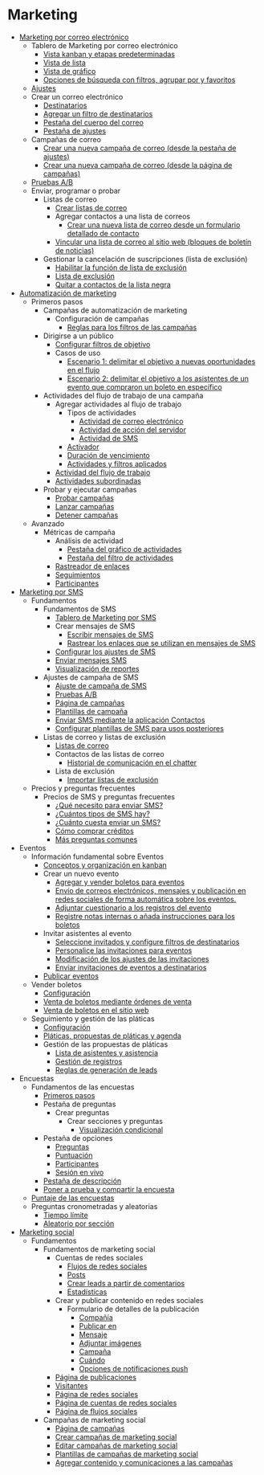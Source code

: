 # Marketing

  * [Marketing por correo electrónico](marketing/email_marketing.html)
    * Tablero de Marketing por correo electrónico
      * [Vista kanban y etapas predeterminadas](marketing/email_marketing.html#default-kanban-view-and-stages)
      * [Vista de lista](marketing/email_marketing.html#list-view)
      * [Vista de gráfico](marketing/email_marketing.html#graph-view)
      * [Opciones de búsqueda con filtros, agrupar por y favoritos](marketing/email_marketing.html#filters-group-by-and-favorites-search-options)
    * [Ajustes](marketing/email_marketing.html#settings)
    * Crear un correo electrónico
      * [Destinatarios](marketing/email_marketing.html#recipients)
      * [Agregar un filtro de destinatarios](marketing/email_marketing.html#add-a-recipient-filter)
      * [Pestaña del cuerpo del correo](marketing/email_marketing.html#mail-body-tab)
      * [Pestaña de ajustes](marketing/email_marketing.html#settings-tab)
    * Campañas de correo
      * [Crear una nueva campaña de correo (desde la pestaña de ajustes)](marketing/email_marketing.html#create-new-mailing-campaign-from-settings-tab)
      * [Crear una nueva campaña de correo (desde la página de campañas)](marketing/email_marketing.html#create-new-mailing-campaign-from-campaigns-page)
    * [Pruebas A/B](marketing/email_marketing.html#a-b-testing)
    * Enviar, programar o probar
      * Listas de correo
        * [Crear listas de correo](marketing/email_marketing/mailing_lists.html#create-mailing-lists)
        * Agregar contactos a una lista de correos
          * [Crear una nueva lista de correo desde un formulario detallado de contacto](marketing/email_marketing/mailing_lists.html#create-new-mailing-list-from-contact-detail-form)
        * [Vincular una lista de correo al sitio web (bloques de boletín de noticias)](marketing/email_marketing/mailing_lists.html#link-a-mailing-list-to-website-newsletter-blocks)
      * Gestionar la cancelación de suscripciones (lista de exclusión)
        * [Habilitar la función de lista de exclusión](marketing/email_marketing/unsubscriptions.html#enable-the-blacklist-feature)
        * [Lista de exclusión](marketing/email_marketing/unsubscriptions.html#blacklist)
        * [Quitar a contactos de la lista negra](marketing/email_marketing/unsubscriptions.html#unblacklist-contacts)
  * [Automatización de marketing](marketing/marketing_automation.html)
    * Primeros pasos
      * Campañas de automatización de marketing
        * Configuración de campañas
          * [Reglas para los filtros de las campañas](marketing/marketing_automation/getting_started/first_campaign.html#campaign-filter-rules)
      * Dirigirse a un público
        * [Configurar filtros de objetivo](marketing/marketing_automation/getting_started/target_audience.html#configure-target-filters)
        * Casos de uso
          * [Escenario 1: delimitar el objetivo a nuevas oportunidades en el flujo](marketing/marketing_automation/getting_started/target_audience.html#scenario-1-narrow-target-down-to-new-opportunities-in-the-pipeline)
          * [Escenario 2: delimitar el objetivo a los asistentes de un evento que compraron un boleto en específico](marketing/marketing_automation/getting_started/target_audience.html#scenario-2-narrow-down-target-to-event-attendees-who-purchased-a-specific-ticket)
      * Actividades del flujo de trabajo de una campaña
        * Agregar actividades al flujo de trabajo
          * Tipos de actividades
            * [Actividad de correo electrónico](marketing/marketing_automation/getting_started/workflow_activities.html#email-activity)
            * [Actividad de acción del servidor](marketing/marketing_automation/getting_started/workflow_activities.html#server-action-activity)
            * [Actividad de SMS](marketing/marketing_automation/getting_started/workflow_activities.html#sms-activity)
          * [Activador](marketing/marketing_automation/getting_started/workflow_activities.html#trigger)
          * [Duración de vencimiento](marketing/marketing_automation/getting_started/workflow_activities.html#expiry-duration)
          * [Actividades y filtros aplicados](marketing/marketing_automation/getting_started/workflow_activities.html#activity-and-applied-filters)
        * [Actividad del flujo de trabajo](marketing/marketing_automation/getting_started/workflow_activities.html#workflow-activity)
        * [Actividades subordinadas](marketing/marketing_automation/getting_started/workflow_activities.html#child-activities)
      * Probar y ejecutar campañas
        * [Probar campañas](marketing/marketing_automation/getting_started/testing_running.html#test-campaigns)
        * [Lanzar campañas](marketing/marketing_automation/getting_started/testing_running.html#run-campaigns)
        * [Detener campañas](marketing/marketing_automation/getting_started/testing_running.html#stop-campaigns)
    * Avanzado
      * Métricas de campaña
        * Análisis de actividad
          * [Pestaña del gráfico de actividades](marketing/marketing_automation/advanced/understanding_metrics.html#activity-graph-tab)
          * [Pestaña del filtro de actividades](marketing/marketing_automation/advanced/understanding_metrics.html#activity-filter-tab)
        * [Rastreador de enlaces](marketing/marketing_automation/advanced/understanding_metrics.html#link-tracker)
        * [Seguimientos](marketing/marketing_automation/advanced/understanding_metrics.html#traces)
        * [Participantes](marketing/marketing_automation/advanced/understanding_metrics.html#participants)
  * [Marketing por SMS](marketing/sms_marketing.html)
    * Fundamentos
      * Fundamentos de SMS
        * [Tablero de Marketing por SMS](marketing/sms_marketing/essentials/sms_essentials.html#sms-marketing-dashboard)
        * Crear mensajes de SMS
          * [Escribir mensajes de SMS](marketing/sms_marketing/essentials/sms_essentials.html#writing-sms-messages)
          * [Rastrear los enlaces que se utilizan en mensajes de SMS](marketing/sms_marketing/essentials/sms_essentials.html#track-links-used-in-sms-messages)
        * [Configurar los ajustes de SMS](marketing/sms_marketing/essentials/sms_essentials.html#adjust-sms-settings)
        * [Enviar mensajes SMS](marketing/sms_marketing/essentials/sms_essentials.html#send-sms-messages)
        * [Visualización de reportes](marketing/sms_marketing/essentials/sms_essentials.html#visualize-reports)
      * Ajustes de campaña de SMS
        * [Ajuste de campaña de SMS](marketing/sms_marketing/essentials/sms_campaign_settings.html#sms-campaign-setting)
        * [Pruebas A/B](marketing/sms_marketing/essentials/sms_campaign_settings.html#a-b-tests)
        * [Página de campañas](marketing/sms_marketing/essentials/sms_campaign_settings.html#campaigns-page)
        * [Plantillas de campaña](marketing/sms_marketing/essentials/sms_campaign_settings.html#campaign-templates)
        * [Enviar SMS mediante la aplicación Contactos](marketing/sms_marketing/essentials/sms_campaign_settings.html#sending-smss-through-the-contacts-app)
        * [Configurar plantillas de SMS para usos posteriores](marketing/sms_marketing/essentials/sms_campaign_settings.html#set-up-sms-templates-for-future-use)
      * Listas de correo y listas de exclusión
        * [Listas de correo](marketing/sms_marketing/essentials/mailing_lists_blacklists.html#mailing-lists)
        * Contactos de las listas de correo
          * [Historial de comunicación en el chatter](marketing/sms_marketing/essentials/mailing_lists_blacklists.html#communication-history-in-the-chatter)
        * Lista de exclusión
          * [Importar listas de exclusión](marketing/sms_marketing/essentials/mailing_lists_blacklists.html#importing-blacklists)
    * Precios y preguntas frecuentes
      * Precios de SMS y preguntas frecuentes
        * [¿Qué necesito para enviar SMS?](marketing/sms_marketing/pricing/pricing_and_faq.html#what-do-i-need-to-send-smss)
        * [¿Cuántos tipos de SMS hay?](marketing/sms_marketing/pricing/pricing_and_faq.html#how-many-types-of-smss-are-there)
        * [¿Cuánto cuesta enviar un SMS?](marketing/sms_marketing/pricing/pricing_and_faq.html#how-much-does-it-cost-to-send-an-sms)
        * [Cómo comprar créditos](marketing/sms_marketing/pricing/pricing_and_faq.html#how-to-buy-credits)
        * [Más preguntas comunes](marketing/sms_marketing/pricing/pricing_and_faq.html#more-common-questions)
  * Eventos
    * Información fundamental sobre Eventos
      * [Conceptos y organización en kanban](marketing/events/event_essentials.html#kanban-concepts-and-organization)
      * Crear un nuevo evento
        * [Agregar y vender boletos para eventos](marketing/events/event_essentials.html#add-and-sell-event-tickets)
        * [Envío de correos electrónicos, mensajes y publicación en redes sociales de forma automática sobre los eventos.](marketing/events/event_essentials.html#send-automated-emails-text-and-social-posts-to-event-attendees)
        * [Adjuntar cuestionario a los registros del evento](marketing/events/event_essentials.html#attach-a-questionnaire-to-event-registrations)
        * [Registre notas internas o añada instrucciones para los boletos](marketing/events/event_essentials.html#log-internal-notes-or-add-ticket-instructions)
      * Invitar asistentes al evento
        * [Seleccione invitados y configure filtros de destinatarios](marketing/events/event_essentials.html#select-invitees-and-configure-recipient-filters)
        * [Personalice las invitaciones para eventos](marketing/events/event_essentials.html#build-a-custom-event-invite)
        * [Modificación de los ajustes de las invitaciones](marketing/events/event_essentials.html#modify-event-invite-settings)
        * [Enviar invitaciones de eventos a destinatarios](marketing/events/event_essentials.html#send-event-invitations-to-recipients)
      * [Publicar eventos](marketing/events/event_essentials.html#publish-events)
    * Vender boletos
      * [Configuración](marketing/events/sell_tickets.html#configuration)
      * [Venta de boletos mediante órdenes de venta](marketing/events/sell_tickets.html#sell-tickets-through-sales-orders)
      * [Venta de boletos en el sitio web](marketing/events/sell_tickets.html#sell-tickets-through-the-website)
    * Seguimiento y gestión de las pláticas
      * [Configuración](marketing/events/track_manage_talks.html#configuration)
      * [Pláticas, propuestas de pláticas y agenda](marketing/events/track_manage_talks.html#talks-talk-proposals-and-agenda)
      * Gestión de las propuestas de pláticas
        * [Lista de asistentes y asistencia](marketing/events/track_manage_talks.html#attendees-list-and-attendance)
        * [Gestión de registros](marketing/events/track_manage_talks.html#manage-registrations)
        * [Reglas de generación de leads](marketing/events/track_manage_talks.html#lead-generation-rules)
  * Encuestas
    * Fundamentos de las encuestas
      * [Primeros pasos](marketing/surveys/create.html#getting-started)
      * Pestaña de preguntas
        * Crear preguntas
          * Crear secciones y preguntas
            * [Visualización condicional](marketing/surveys/create.html#conditional-display)
      * Pestaña de opciones
        * [Preguntas](marketing/surveys/create.html#questions)
        * [Puntuación](marketing/surveys/create.html#scoring)
        * [Participantes](marketing/surveys/create.html#candidates)
        * [Sesión en vivo](marketing/surveys/create.html#live-session)
      * [Pestaña de descripción](marketing/surveys/create.html#description-tab)
      * [Poner a prueba y compartir la encuesta](marketing/surveys/create.html#test-and-share-the-survey)
    * [Puntaje de las encuestas](marketing/surveys/scoring.html)
    * Preguntas cronometradas y aleatorias
      * [Tiempo límite](marketing/surveys/time_random.html#time-limit)
      * [Aleatorio por sección](marketing/surveys/time_random.html#randomized-selection)
  * [Marketing social](marketing/social_marketing.html)
    * Fundamentos
      * Fundamentos de marketing social
        * Cuentas de redes sociales
          * [Flujos de redes sociales](marketing/social_marketing/essentials/social_essentials.html#social-media-streams)
          * [Posts](marketing/social_marketing/essentials/social_essentials.html#posts)
          * [Crear leads a partir de comentarios](marketing/social_marketing/essentials/social_essentials.html#create-leads-from-comments)
          * [Estadísticas](marketing/social_marketing/essentials/social_essentials.html#insights)
        * Crear y publicar contenido en redes sociales
          * Formulario de detalles de la publicación
            * [Compañía](marketing/social_marketing/essentials/social_essentials.html#company)
            * [Publicar en](marketing/social_marketing/essentials/social_essentials.html#post-on)
            * [Mensaje](marketing/social_marketing/essentials/social_essentials.html#message)
            * [Adjuntar imágenes](marketing/social_marketing/essentials/social_essentials.html#attach-images)
            * [Campaña](marketing/social_marketing/essentials/social_essentials.html#campaign)
            * [Cuándo](marketing/social_marketing/essentials/social_essentials.html#when)
            * [Opciones de notificaciones push](marketing/social_marketing/essentials/social_essentials.html#push-notification-options)
        * [Página de publicaciones](marketing/social_marketing/essentials/social_essentials.html#posts-page)
        * [Visitantes](marketing/social_marketing/essentials/social_essentials.html#visitors)
        * [Página de redes sociales](marketing/social_marketing/essentials/social_essentials.html#social-media-page)
        * [Página de cuentas de redes sociales](marketing/social_marketing/essentials/social_essentials.html#social-accounts-page)
        * [Página de flujos sociales](marketing/social_marketing/essentials/social_essentials.html#social-streams-page)
      * Campañas de marketing social
        * [Página de campañas](marketing/social_marketing/essentials/social_campaigns.html#campaigns-page)
        * [Crear campañas de marketing social](marketing/social_marketing/essentials/social_campaigns.html#create-social-marketing-campaigns)
        * [Editar campañas de marketing social](marketing/social_marketing/essentials/social_campaigns.html#edit-social-marketing-campaigns)
        * [Plantillas de campañas de marketing social](marketing/social_marketing/essentials/social_campaigns.html#social-marketing-campaign-templates)
        * [Agregar contenido y comunicaciones a las campañas](marketing/social_marketing/essentials/social_campaigns.html#add-content-and-communications-to-campaigns)

